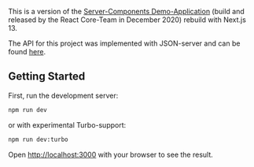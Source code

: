 This is a version of the [Server-Components Demo-Application](https://github.com/reactjs/server-components-demo) (build and released by the React Core-Team in December 2020) rebuild with Next.js 13.

The API for this project was implemented with JSON-server and can be found [here](https://github.com/Pobermeier/next13-notes-app-api).

## Getting Started

First, run the development server:

```bash
npm run dev
```

or with experimental Turbo-support:

```bash
npm run dev:turbo
```


Open [http://localhost:3000](http://localhost:3000) with your browser to see the result.
